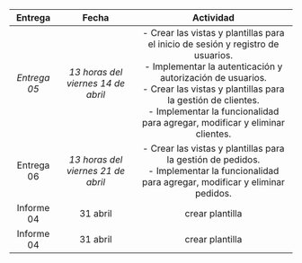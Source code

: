 
|  Entrega |  Fecha |   Actividad   |
|:--------:|:------:|:-------------:|
|*Entrega 05*|*13 horas del viernes 14 de abril*|- Crear las vistas y plantillas para el inicio de sesión y registro de usuarios. <br> - Implementar la autenticación y autorización de usuarios. <br>- Crear las vistas y plantillas para la gestión de clientes.  <br>- Implementar la funcionalidad para agregar, modificar y eliminar clientes.|
|Entrega 06|*13 horas del viernes 21 de abril*|- Crear las vistas y plantillas para la gestión de pedidos. <br>- Implementar la funcionalidad para agregar, modificar y eliminar pedidos.|
|Informe 04|31 abril|crear plantilla|
|Informe 04|31 abril|crear plantilla|
